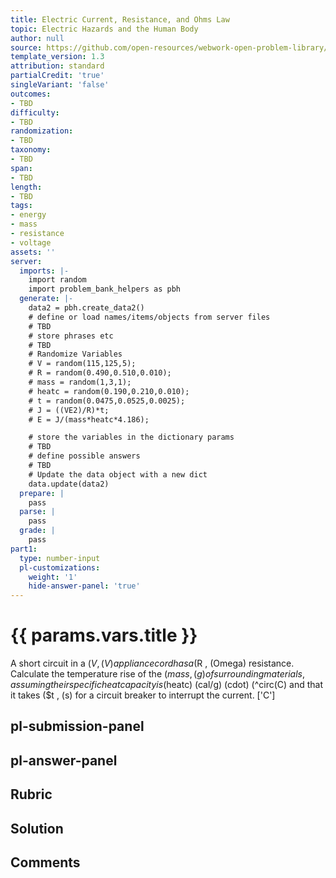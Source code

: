 ```yaml
---
title: Electric Current, Resistance, and Ohms Law
topic: Electric Hazards and the Human Body
author: null
source: https://github.com/open-resources/webwork-open-problem-library/tree/master/Contrib/BrockPhysics/College_Physics_Urone/20.Electric_Current/20-06.Electric_Hazards_and_the_Human_Body/NU_U17_20_06_009.pg
template_version: 1.3
attribution: standard
partialCredit: 'true'
singleVariant: 'false'
outcomes:
- TBD
difficulty:
- TBD
randomization:
- TBD
taxonomy:
- TBD
span:
- TBD
length:
- TBD
tags:
- energy
- mass
- resistance
- voltage
assets: ''
server:
  imports: |-
    import random
    import problem_bank_helpers as pbh
  generate: |-
    data2 = pbh.create_data2()
    # define or load names/items/objects from server files
    # TBD
    # store phrases etc
    # TBD
    # Randomize Variables
    # V = random(115,125,5);
    # R = random(0.490,0.510,0.010);
    # mass = random(1,3,1);
    # heatc = random(0.190,0.210,0.010);
    # t = random(0.0475,0.0525,0.0025);
    # J = ((VE2)/R)*t;
    # E = J/(mass*heatc*4.186);

    # store the variables in the dictionary params
    # TBD
    # define possible answers
    # TBD
    # Update the data object with a new dict
    data.update(data2)
  prepare: |
    pass
  parse: |
    pass
  grade: |
    pass
part1:
  type: number-input
  pl-customizations:
    weight: '1'
    hide-answer-panel: 'true'
---
```


# {{ params.vars.title }} 


A short circuit in a ($V , (V) appliance cord has a ($R , (Omega) resistance. Calculate the temperature rise of the ($mass , (g) of surrounding materials, assuming their specific heat capacity is ($heatc) (cal/g) (cdot) (^circ(C) and that it takes ($t , (s) for a circuit breaker to interrupt the current.
['C']

## pl-submission-panel 


## pl-answer-panel 


## Rubric 


## Solution 


## Comments 


